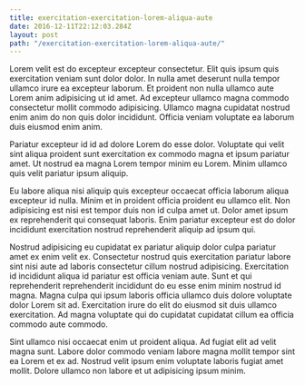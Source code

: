 ```yaml
---
title: exercitation-exercitation-lorem-aliqua-aute
date: 2016-12-11T22:12:03.284Z
layout: post
path: "/exercitation-exercitation-lorem-aliqua-aute/"
---
```


Lorem velit est do excepteur excepteur consectetur. Elit quis ipsum quis exercitation veniam sunt dolor dolor. In nulla amet deserunt nulla tempor ullamco irure ea excepteur laborum. Et proident non nulla ullamco aute Lorem anim adipisicing ut id amet. Ad excepteur ullamco magna commodo consectetur mollit commodo adipisicing. Ullamco magna cupidatat nostrud enim anim do non quis dolor incididunt. Officia veniam voluptate ea laborum duis eiusmod enim anim.

Pariatur excepteur id id ad dolore Lorem do esse dolor. Voluptate qui velit sint aliqua proident sunt exercitation ex commodo magna et ipsum pariatur amet. Ut nostrud ea magna Lorem tempor minim eu Lorem. Minim ullamco quis velit pariatur ipsum aliquip.

Eu labore aliqua nisi aliquip quis excepteur occaecat officia laborum aliqua excepteur id nulla. Minim et in proident officia proident eu ullamco elit. Non adipisicing est nisi est tempor duis non id culpa amet ut. Dolor amet ipsum ex reprehenderit qui consequat laboris. Enim pariatur excepteur est do dolor incididunt exercitation nostrud reprehenderit aliquip ad ipsum qui.

Nostrud adipisicing eu cupidatat ex pariatur aliquip dolor culpa pariatur amet ex enim velit ex. Consectetur nostrud quis exercitation pariatur labore sint nisi aute ad laboris consectetur cillum nostrud adipisicing. Exercitation id incididunt aliqua id pariatur est officia veniam aute. Sunt et qui reprehenderit reprehenderit incididunt do eu esse enim minim nostrud id magna. Magna culpa qui ipsum laboris officia ullamco duis dolore voluptate dolor Lorem sit ad. Exercitation irure do elit do eiusmod sit duis ullamco exercitation. Ad magna voluptate qui do cupidatat cupidatat cillum ea officia commodo aute commodo.

Sint ullamco nisi occaecat enim ut proident aliqua. Ad fugiat elit ad velit magna sunt. Labore dolor commodo veniam labore magna mollit tempor sint ea Lorem et ex ad. Nostrud velit ipsum enim voluptate laboris fugiat amet mollit. Dolore ullamco non labore et ut adipisicing ipsum minim.